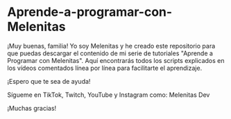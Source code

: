 # Aprende-a-programar-con-Melenitas

¡Muy buenas, familia!
Yo soy Melenitas y he creado este repositorio para que puedas descargar el contenido de mi serie de tutoriales "Aprende a Programar con Melenitas".
Aquí encontrarás todos los scripts explicados en los vídeos comentados línea por línea para facilitarte el aprendizaje. 

¡Espero que te sea de ayuda!

Sígueme en TikTok, Twitch, YouTube y Instagram como: 
Melenitas Dev

¡Muchas gracias!
